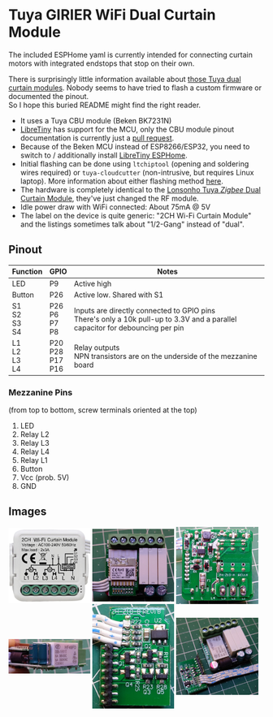 # Tuya GIRIER WiFi Dual Curtain Module

The included ESPHome yaml is currently intended for connecting curtain motors with integrated endstops that stop on their own.

There is surprisingly little information available about [those Tuya dual curtain modules](https://s.click.aliexpress.com/e/_DEKOhpr). Nobody seems to have tried to flash a custom firmware or documented the pinout.  
So I hope this buried README might find the right reader.

- It uses a Tuya CBU module (Beken BK7231N)
- [LibreTiny](https://docs.libretiny.eu/boards/generic-bk7231n-qfn32-tuya/) has support for the MCU, only the CBU module pinout documentation is currently just a [pull request](https://github.com/kuba2k2/libretiny/pull/106).
- Because of the Beken MCU instead of ESP8266/ESP32, you need to switch to / additionally install [LibreTiny ESPHome](https://github.com/libretiny-eu/esphome-hass-addon).
- Initial flashing can be done using `ltchiptool` (opening and soldering wires required) or `tuya-cloudcutter` (non-intrusive, but requires Linux laptop). More information about either flashing method [here](https://docs.libretiny.eu/docs/flashing/esphome/).
- The hardware is completely identical to the [Lonsonho Tuya _Zigbee_ Dual Curtain Module](https://s.click.aliexpress.com/e/_DEpmh5f), they've just changed the RF module.
- Idle power draw with WiFi connected: About 75mA @ 5V
- The label on the device is quite generic: "2CH Wi-Fi Curtain Module" and the listings sometimes talk about "1/2-Gang" instead of "dual".

## Pinout
Function                | GPIO                        | Notes
------------------------|-----------------------------|----------------------------------------------------------------------------------------------------------------------------------
LED                     | P9                          | Active high
Button                  | P26                         | Active low. Shared with S1
S1 <br>S2 <br>S3 <br>S4 | P26 <br>P6 <br>P7 <br>P8    | Inputs are directly connected to GPIO pins <br>There's only a 10k pull-up to 3.3V and a parallel capacitor for debouncing per pin
L1 <br>L2 <br>L3 <br>L4 | P20 <br>P28 <br>P17 <br>P16 | Relay outputs <br>NPN transistors are on the underside of the mezzanine board

### Mezzanine Pins
(from top to bottom, screw terminals oriented at the top)
1. LED
1. Relay L2
1. Relay L3
1. Relay L4
1. Relay L1
1. Button
1. Vcc (prob. 5V)
1. GND

## Images
<p float="left" style="display: flex; flex-wrap: wrap; align-items: center;">
  <img src="img/01_product.jpg" width="32%" />&nbsp;
  <img src="img/02_top.jpg" width="32%" />&nbsp;
  <img src="img/03_bottom.jpg" width="32%" />
  <img src="img/04_side.jpg" width="32%" />&nbsp;
  <img src="img/05_mezzanine_bottom.jpg" width="32%" />&nbsp;
  <img src="img/06_side_by_side.jpg" width="32%" />
</p>
